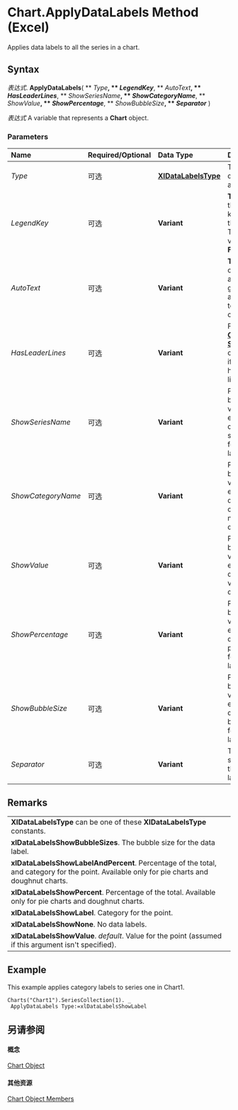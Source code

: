 
# Chart.ApplyDataLabels Method (Excel)

Applies data labels to all the series in a chart.


## Syntax

 _表达式_. **ApplyDataLabels**( ** _Type_**, ** _LegendKey_**, ** _AutoText_**, ** _HasLeaderLines_**, ** _ShowSeriesName_**, ** _ShowCategoryName_**, ** _ShowValue_**, ** _ShowPercentage_**, ** _ShowBubbleSize_**, ** _Separator_** )

 _表达式_ A variable that represents a **Chart** object.


### Parameters



|**Name**|**Required/Optional**|**Data Type**|**Description**|
|:-----|:-----|:-----|:-----|
| _Type_|可选|**[XlDataLabelsType](42f5e60d-6f12-7f12-47af-2a81577c60d5.md)**|The type of data label to apply.|
| _LegendKey_|可选|**Variant**|**True** to show the legend key next to the point. The default value is **False**.|
| _AutoText_|可选|**Variant**|**True** if the object automatically generates appropriate text based on content.|
| _HasLeaderLines_|可选|**Variant**|For the  **[Chart](179c32ce-49bd-6f36-ea12-89fb5443f3ea.md)** and **[Series](c7d34b32-8172-f7a0-0a17-f01d44246b64.md)** objects, **True** if the series has leader lines.|
| _ShowSeriesName_|可选|**Variant**|Pass a boolean value to enable or disable the series name for the data label.|
| _ShowCategoryName_|可选|**Variant**|Pass a boolean value to enable or disable the category name for the data label.|
| _ShowValue_|可选|**Variant**|Pass a boolean value to enable or disable the value for the data label.|
| _ShowPercentage_|可选|**Variant**|Pass a boolean value to enable or disable the percentage for the data label.|
| _ShowBubbleSize_|可选|**Variant**|Pass a boolean value to enable or disable the bubble size for the data label.|
| _Separator_|可选|**Variant**|The separator for the data label.|

## Remarks




||
|:-----|
|**XlDataLabelsType** can be one of these **XlDataLabelsType** constants.|
|**xlDataLabelsShowBubbleSizes**. The bubble size for the data label.|
|**xlDataLabelsShowLabelAndPercent**. Percentage of the total, and category for the point. Available only for pie charts and doughnut charts.|
|**xlDataLabelsShowPercent**. Percentage of the total. Available only for pie charts and doughnut charts.|
|**xlDataLabelsShowLabel**. Category for the point.|
|**xlDataLabelsShowNone**. No data labels.|
|**xlDataLabelsShowValue**. _default_. Value for the point (assumed if this argument isn't specified).|

## Example

This example applies category labels to series one in Chart1.


```
Charts("Chart1").SeriesCollection(1). _ 
 ApplyDataLabels Type:=xlDataLabelsShowLabel
```


## 另请参阅


#### 概念


[Chart Object](179c32ce-49bd-6f36-ea12-89fb5443f3ea.md)
#### 其他资源


[Chart Object Members](http://msdn.microsoft.com/library/a3f8ac44-02d6-6f3f-b5e0-23f4bd5d6baf%28Office.15%29.aspx)